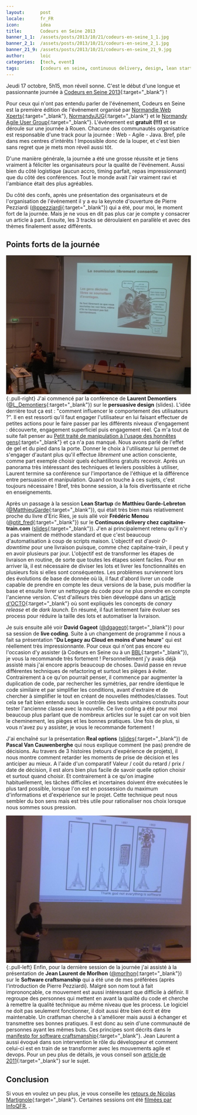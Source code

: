 ```yaml
---
layout:      post
locale:      fr_FR
icon:        idea
title:       Codeurs en Seine 2013
banner_1_1:  /assets/posts/2013/10/21/codeurs-en-seine_1_1.jpg
banner_2_1:  /assets/posts/2013/10/21/codeurs-en-seine_2_1.jpg
banner_21_9: /assets/posts/2013/10/21/codeurs-en-seine_21_9.jpg
author:      loic
categories:  [tech, event]
tags:        [codeurs en seine, continuous delivery, design, lean startup, software craftsmanship]
---
```


Jeudi 17 octobre, 5h15, mon réveil sonne. C'est le début d'une longue et passionnante journée à [Codeurs en Seine 2013](https://gospeak.io/events/ext/cfc9785a-50ca-4644-8f2f-43a9ce92b9cb){:target="_blank"} !

Pour ceux qui n'ont pas entendu parler de l'événement, Codeurs en Seine est la première édition de l'événement organisé par
[Normandie Web Xperts](https://www.nwx.fr){:target="_blank"}, [NormandyJUG](https://twitter.com/normandyjug){:target="_blank"}
et le [Normandy Agile User Group](https://twitter.com/normandyagile){:target="_blank"}. L'événement est **gratuit (!!!)** et se déroule sur une journée à Rouen.
Chacune des communautés organisatrice est responsable d'une track pour la journée : Web - Agile - Java. Bref, pile dans mes centres d'intérêts !
Impossible donc de la louper, et c'est bien sans regret que je mets mon réveil aussi tôt.

D'une manière générale, la journée a été une grosse réussite et je tiens vraiment à féliciter les organisateurs pour la qualité de l'événement.
Aussi bien du côté logistique (aucun accro, timing parfait, repas impressionnant) que du côté des conférences.
Tout le monde avait l'air vraiment ravi et l'ambiance était des plus agréables.

Du côté des confs, après une présentation des organisateurs et de l'organisation de l'événement il y a eu
la keynote d'ouverture de Pierre Pezziardi ([@ppezziardi](https://twitter.com/ppezziardi){:target="_blank"}) qui a été, pour moi, le moment fort de la journée.
Mais je ne vous en dit pas plus car je compte y consacrer un article à part. Ensuite, les 3 tracks se déroulaient en parallèle et avec des thèmes finalement assez différents.

## Points forts de la journée


![Persuasive design par Laurent Demontiers](/assets/posts/2013/10/21/persuavive-design.jpg){:.pull-right}
J'ai commencé par la conférence de **Laurent Demontiers** ([@L_Demontiers](https://twitter.com/L_Demontiers){:target="_blank"}) sur le **persuasive design** (slides).
L'idée derrière tout ça est : "comment influencer le comportement des utilisateurs ?". Il en est ressorti qu'il faut engager l'utilisateur en lui faisant effectuer
de petites actions pour le faire passer par les différents niveaux d'engagement : découverte, engagement superficiel puis engagement réel. Ça m'a tout de suite fait penser au
[Petit traité de manipulation à l'usage des honnêtes gens](https://des-livres-pour-changer-de-vie.com/petit-traite-de-manipulation-a-lusage-des-honnetes-gens){:target="_blank"}
et ça n'a pas manqué. Nous avons parlé de l'effet de gel et du pied dans la porte. Donner le choix à l'utilisateur lui permet de s'engager d'autant plus
qu'il effectue *librement* une action consciente, comme part exemple choisir quels échantillons gratuits recevoir.
Après un panorama très intéressant des techniques et leviers possibles à utiliser, Laurent termine sa conférence sur l'importance de l'éthique
et la différence entre persuasion et manipulation. Quand on touche à ces sujets, c'est toujours nécessaire !
Bref, très bonne session, à la fois divertissante et riche en enseignements.

Après un passage à la session **Lean Startup** de **Matthieu Garde-Lebreton** ([@MatthieuGarde](https://twitter.com/MatthieuGarde){:target="_blank"}),
qui était très bien mais relativement proche du livre d'Eric Ries, je suis allé voir **Frédéric Menou** ([@ptit_fred](https://twitter.com/ptit_fred){:target="_blank"})
sur le **Continuous delivery chez capitaine-train.com** ([slides](https://fr.slideshare.net/ptit-fred/livraison-continue-chez-capitaine-train-codeurs-en-seine){:target="_blank"}).
J'en ai principalement retenu qu'il n'y a pas vraiment de méthode standard et que c'est beaucoup d'automatisation à coup de scripts maison.
L'objectif est d'avoir *0-downtime* pour une livraison puisque, comme chez capitaine-train, il peut y en avoir plusieurs par jour.
L'objectif est de transformer les étapes de livraison en routine, de sorte que toutes les étapes soient faciles.
Pour en arriver là, il est nécessaire de diviser les lots et livrer les fonctionnalités en plusieurs fois si elles sont conséquentes.
Les problèmes surviennent lors des évolutions de base de donnée où là, il faut d'abord livrer un code capable de prendre en compte les deux versions de la base,
puis modifier la base et ensuite livrer un nettoyage du code pour ne plus prendre en compte l'ancienne version.
C'est d'ailleurs très bien développé dans un [article d'OCTO](https://blog.octo.com/zero-downtime-deployment){:target="_blank"} où sont expliqués les concepts de
*canary release* et de *dark launch*. En résumé, il faut lentement faire évoluer ses process pour réduire la taille des lots et automatiser la livraison.

Je suis ensuite allé voir **David Gageot** ([@dgageot](https://twitter.com/dgageot){:target="_blank"}) pour sa session de **live coding**.
Suite à un changement de programme il nous a fait sa présentation "**Du Legacy au Cloud en moins d'une heure**" qui est réellement très impressionnante.
Pour ceux qui n'ont pas encore eu l'occasion d'y assister (à Codeurs en Seine ou à un [BBL](http://www.brownbaglunch.fr/baggers.html#david-gageot){:target="_blank"}),
je vous la recommande très fortement ! Personnellement j'y avais déjà assisté mais j'ai encore appris beaucoup de choses.
David passe en revue différentes techniques de refactoring et surtout les pièges à éviter. Contrairement à ce qu'on pourrait penser,
il commence par augmenter la duplication de code, par rechercher les symétries, par rendre identique le code similaire et par simplifier les conditions,
avant d'extraire et de chercher à simplifier le tout en créant de nouvelles méthodes/classes.
Tout cela se fait bien entendu sous le contrôle des tests unitaires construits pour tester l'ancienne classe avec la nouvelle.
Ce live coding a été pour moi beaucoup plus parlant que de nombreux articles sur le sujet car on voit bien le cheminement, les pièges et les bonnes pratiques.
Une fois de plus, si vous n'avez pu y assister, je vous le recommande fortement !

J'ai enchaîné sur la présentation **Real options** ([slides](https://www.agilecoach.net/coach-tools/real-options){:target="_blank"})
de **Pascal Van Cauwenberghe** qui nous explique comment (ne pas) prendre de décisions. Au travers de 3 histoires (retours d'expérience de projets),
il nous montre comment retarder les moments de prise de décision et les anticiper au mieux. A l'aide d'un comparatif Valeur / coût du retard / prix / date de décision,
il est alors bien plus facile de savoir quelle option choisir et surtout quand choisir.
Et contrairement à ce qu'on imagine habituellement, les tâches difficiles et incertaines doivent être exécutées le plus tard possible,
lorsque l'on est en possession du maximum d'informations et d'expérience sur le projet.
Cette technique peut nous sembler du bon sens mais est très utile pour rationaliser nos choix lorsque nous sommes sous pression.

![Software craftsmanship par Jean Laurent de Morlhon](/assets/posts/2013/10/21/software-craftsmanship.jpg){:.pull-left}
Enfin, pour la dernière session de la journée j'ai assisté à la présentation de **Jean Laurent de Morlhon** ([@morlhon](https://twitter.com/morlhon){:target="_blank"})
sur le **Software craftsmanship** qui a été une de mes préférées (après l'introduction de Pierre Pezziardi).
Malgré son nom tout à fait imprononçable, ce mouvement est aussi intéressant que difficile à définir.
Il regroupe des personnes qui mettent en avant la qualité du code et cherche à remettre la qualité technique au même niveau que les process.
Le logiciel ne doit pas seulement fonctionner, il doit aussi être bien écrit et être maintenable.
Un cratfsman cherche à s'améliorer mais aussi à échanger et transmettre ses bonnes pratiques. Il est donc au sein d'une communauté de personnes ayant les mêmes buts.
Ces principes sont décrits dans le [manifesto for software craftsmanship](http://manifesto.softwarecraftsmanship.org){:target="_blank"}.
Jean Laurent a aussi évoqué dans son intervention le rôle du développeur et comment celui-ci est en train de se transformer avec les mouvements agile et devops.
Pour un peu plus de détails, je vous conseil son [article de 2011](https://blog.engineering.publicissapient.fr/2011/01/31/software-craftsmanship-en-pratique){:target="_blank"} sur le sujet.

## Conclusion

Si vous en voulez un peu plus, je vous conseille les [retours de Nicolas Martignole](http://www.touilleur-express.fr/2013/10/18/codeurs-en-seine-2013){:target="_blank"}.
Certaines sessions ont été [filmées par InfoQFR](https://www.infoq.com/fr/codeur-en-seine-2013), .






